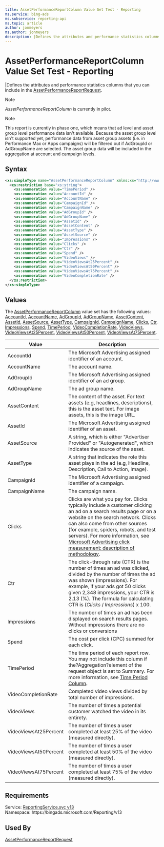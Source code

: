 ```yaml
---
title: AssetPerformanceReportColumn Value Set Test - Reporting
ms.service: bing-ads
ms.subservice: reporting-api
ms.topic: article
author: jonmeyers
ms.author: jonmeyers
description: |Defines the attributes and performance statistics columns that you can include in the AssetPerformanceReportRequest.(test)
---
```

# AssetPerformanceReportColumn Value Set Test - Reporting
|Defines the attributes and performance statistics columns that you can include in the [AssetPerformanceReportRequest](assetperformancereportrequest.md).

> [!NOTE]
> *AssetPerformanceReportColumn* is currently in pilot.

> [!NOTE]
> This report is currently in phase one, which means that ad level and asset group level performance data isn't available. Because the asset group level isn't supported yet, performance data from asset group assets (i.e. in Performance Max or Apps campaigns) will be filtered out if AdGroupId or AdGroupName are selected. The asset group data will be included in the aggregation at account and campaign levels.

## Syntax
```xml
<xs:simpleType name="AssetPerformanceReportColumn" xmlns:xs="http://www.w3.org/2001/XMLSchema">
  <xs:restriction base="xs:string">
    <xs:enumeration value="TimePeriod" />
    <xs:enumeration value="AccountId" />
    <xs:enumeration value="AccountName" />
    <xs:enumeration value="CampaignId" />
    <xs:enumeration value="CampaignName" />
    <xs:enumeration value="AdGroupId" />
    <xs:enumeration value="AdGroupName" />
    <xs:enumeration value="AssetId" />
    <xs:enumeration value="AssetContent" />
    <xs:enumeration value="AssetType" />
    <xs:enumeration value="AssetSource" />
    <xs:enumeration value="Impressions" />
    <xs:enumeration value="Clicks" />
    <xs:enumeration value="Ctr" />
    <xs:enumeration value="Spend" />
    <xs:enumeration value="VideoViews" />
    <xs:enumeration value="VideoViewsAt25Percent" />
    <xs:enumeration value="VideoViewsAt50Percent" />
    <xs:enumeration value="VideoViewsAt75Percent" />
    <xs:enumeration value="VideoCompletionRate" />
  </xs:restriction>
</xs:simpleType>
```

## <a name="values"></a>Values

The [AssetPerformanceReportColumn](assetperformancereportcolumn.md) value set has the following values: [AccountId](#accountid), [AccountName](#accountname), [AdGroupId](#adgroupid), [AdGroupName](#adgroupname), [AssetContent](#assetcontent), [AssetId](#assetid), [AssetSource](#assetsource), [AssetType](#assettype), [CampaignId](#campaignid), [CampaignName](#campaignname), [Clicks](#clicks), [Ctr](#ctr), [Impressions](#impressions), [Spend](#spend), [TimePeriod](#timeperiod), [VideoCompletionRate](#videocompletionrate), [VideoViews](#videoviews), [VideoViewsAt25Percent](#videoviewsat25percent), [VideoViewsAt50Percent](#videoviewsat50percent), [VideoViewsAt75Percent](#videoviewsat75percent).

|Value|Description|
|-----------|---------------|
|<a name="accountid"></a>AccountId|The Microsoft Advertising assigned identifier of an account.|
|<a name="accountname"></a>AccountName|The account name.|
|<a name="adgroupid"></a>AdGroupId|The Microsoft Advertising assigned identifier of an ad group.|
|<a name="adgroupname"></a>AdGroupName|The ad group name.|
|<a name="assetcontent"></a>AssetContent|The content of the asset. For text assets (e.g, headlines, descriptions), this is the asset text. For image assets, this is the image URL.|
|<a name="assetid"></a>AssetId|The Microsoft Advertising assigned identifier of an asset.|
|<a name="assetsource"></a>AssetSource|A string, which is either "Advertiser Provided" or "Autogenerated", which indicates the source of the asset.|
|<a name="assettype"></a>AssetType|A string that indicates the role this asset plays in the ad (e.g, Headline, Description, Call to Action, Image).|
|<a name="campaignid"></a>CampaignId|The Microsoft Advertising assigned identifier of a campaign.|
|<a name="campaignname"></a>CampaignName|The campaign name.|
|<a name="clicks"></a>Clicks|Clicks are what you pay for. Clicks typically include a customer clicking an ad on a search results page or on a website on the search network. Clicks can also come from other sources (for example, spiders, robots, and test servers). For more information, see [Microsoft Advertising click measurement: description of methodology](https://about.ads.microsoft.com/resources/policies/microsoft-advertising-click-measurement-description-of-methodology).|
|<a name="ctr"></a>Ctr|The click-through rate (CTR) is the number of times an ad was clicked, divided by the number of times the ad was shown (impressions). For example, if your ads got 50 clicks given 2,348 impressions, your CTR is 2.13 (%). The formula for calculating CTR is (*Clicks* / *Impressions*) x 100.|
|<a name="impressions"></a>Impressions|The number of times an ad has been displayed on search results pages. Without impressions there are no clicks or conversions|
|<a name="spend"></a>Spend|The cost per click (CPC) summed for each click.|
|<a name="timeperiod"></a>TimePeriod|The time period of each report row. You may not include this column if the?Aggregation?element of the request object is set to Summary. For more information, see [Time Period Column](../guides/reports.md#timeperiod).|
|<a name="videocompletionrate"></a>VideoCompletionRate|Completed video views divided by total number of impressions.|
|<a name="videoviews"></a>VideoViews|The number of times a potential customer watched the video in its entirety.|
|<a name="videoviewsat25percent"></a>VideoViewsAt25Percent|The number of times a user completed at least 25% of the video (measured directly).|
|<a name="videoviewsat50percent"></a>VideoViewsAt50Percent|The number of times a user completed at least 50% of the video (measured directly).|
|<a name="videoviewsat75percent"></a>VideoViewsAt75Percent|The number of times a user completed at least 75% of the video (measured directly).|

## Requirements
Service: [ReportingService.svc v13](https://reporting.api.bingads.microsoft.com/Api/Advertiser/Reporting/v13/ReportingService.svc)  
Namespace: https\://bingads.microsoft.com/Reporting/v13  

## Used By
[AssetPerformanceReportRequest](assetperformancereportrequest.md)  
